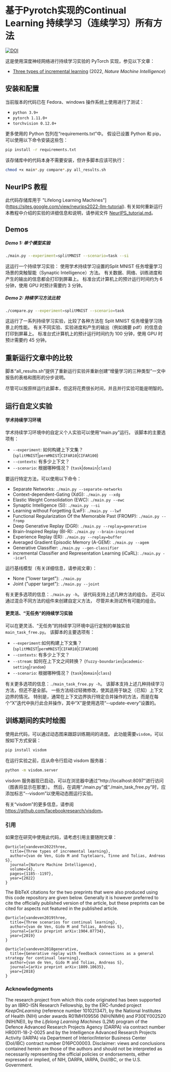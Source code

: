 # 基于Pyrotch实现的Continual Learning 持续学习（连续学习）所有方法
[![DOI](https://zenodo.org/badge/150479999.svg)](https://zenodo.org/badge/latestdoi/150479999)

这是使用深度神经网络进行持续学习实验的 PyTorch 实现，参见以下文章：
* [Three types of incremental learning](https://www.nature.com/articles/s42256-022-00568-3) (2022, *Nature Machine Intelligence*)


## 安装和配置
当前版本的代码已在 Fedora、windows 操作系统上使用进行了测试：
* `python 3.9+`
* `pytorch 1.11.0+`
* `torchvision 0.12.0+`

更多使用的 Python 包列在“requirements.txt”中。
假设已设置 Python 和 pip，可以使用以下命令安装这些包：
```bash
pip install -r requirements.txt
```

该存储库中的代码本身不需要安装，但许多脚本应该可执行：
```bash
chmod +x main*.py compare*.py all_results.sh
```


## NeurIPS 教程

此代码存储库用于 "Lifelong Learning Machines"](https://sites.google.com/view/neurips2022-llm-tutorial).
有关如何重新运行本教程中介绍的实验的详细信息和说明，请参阅文件 [NeurIPS_tutorial.md](NeurIPS_tutorial.md)。

## Demos
##### Demo 1: 单个模型实验
```bash
./main.py --experiment=splitMNIST --scenario=task --si
```
这运行一个持续学习实验：
使用学术持续学习设置的Split MNIST 任务增量学习场景的突触智能（Synaptic Intelligence）方法。 有关数据、网络、训练进度和产生的输出的信息都会打印到屏幕上。
标准台式计算机上的预计运行时间约为 6 分钟，使用 GPU 时预计需要约 3 分钟。

##### Demo 2: 持续学习方法比较
```bash
./compare.py --experiment=splitMNIST --scenario=task
```
这运行了一系列持续学习实验，比较了各种方法在 Split MNIST 任务增量学习场景上的性能。
有关不同实验、实验进度和产生的输出（例如摘要 pdf）的信息会打印到屏幕上。
标准台式计算机上的预计运行时间约为 100 分钟，使用 GPU 时预计需要约 45 分钟。


## 重新运行文章中的比较
脚本“all_results.sh”提供了重新运行实验并重新创建“增量学习的三种类型”一文中报告的表格和图形的分步说明。

尽管可以按原样运行此脚本，但这将花费很长时间，并且并行实验可能是明智的。


## 运行自定义实验
#### 学术持续学习环境
学术持续学习环境中的自定义个人实验可以使用“main.py”运行。
该脚本的主要选项有：
- `--experiment`: 如何构建上下文集？ (`splitMNIST`|`permMNIST`|`CIFAR10`|`CIFAR100`)
- `--contexts`: 有多少上下文？
- `--scenario`: 根据哪种情况？ (`task`|`domain`|`class`)

要运行特定方法，可以使用以下命令：
- Separate Networks: `./main.py --separate-networks`
- Context-dependent-Gating (XdG): `./main.py --xdg`
- Elastic Weight Consolidation (EWC): `./main.py --ewc`
- Synaptic Intelligence (SI): `./main.py --si`
- Learning without Forgetting (LwF): `./main.py --lwf`
- Functional Regularization Of the Memorable Past (FROMP): `./main.py --fromp`
- Deep Generative Replay (DGR): `./main.py --replay=generative`
- Brain-Inspired Replay (BI-R): `./main.py --brain-inspired`
- Experience Replay (ER): `./main.py --replay=buffer`
- Averaged Gradient Episodic Memory (A-GEM): `./main.py --agem`
- Generative Classifier: `./main.py --gen-classifier`
- incremental Classifier and Representation Learning (iCaRL): `./main.py --icarl`

运行基线模型（有关详细信息，请参阅文章）：
- None ("lower target"): `./main.py`
- Joint ("upper target"): `./main.py --joint`

有关更多选项的信息：`./main.py -h`。
该代码支持上述几种方法的组合。
还可以通过混合不同方法的组件来创建自定义方法，
尽管并未测试所有可能的组合。

#### 更灵活、“无任务”的持续学习实验
可以在更灵活、“无任务”的持续学习环境中运行定制的单独实验
`main_task_free.py`。 该脚本的主要选项有：
- `--experiment`:如何构建上下文集？ (`splitMNIST`|`permMNIST`|`CIFAR10`|`CIFAR100`)
- `--contexts`: 有多少上下文？
- `--stream`: 如何在上下文之间转换？ (`fuzzy-boundaries`|`academic-setting`|`random`)
- `--scenario`: 根据哪种情况？ (`task`|`domain`|`class`)

有关更多选项的信息：`./main_task_free.py -h`。 该脚本支持上述几种持续学习方法，但还不是全部。 一些方法经过轻微修改，使其适用于缺乏（已知）上下文边界的情况。
特别是，通常在上下文边界执行特定合并操作的方法，而是在每个“X”迭代中执行此合并操作，其中“X”是使用选项“--update-every”设置的。

## 训练期间的实时绘图
使用此代码，可以通过动态图来跟踪训练期间的进度。 此功能需要`visdom`，可以按如下方式安装：
```bash
pip install visdom
```
在运行实验之前，应从命令行启动 visdom 服务器：
```bash
python -m visdom.server
```
visdom 服务器现已启动，可以在浏览器中通过“http://localhost:8097”进行访问（图表将显示在那里）。 然后，在调用“./main.py”或“./main_task_free.py”时，应添加标志“--visdom”以使用动态图运行实验。

有关“visdom”的更多信息，请参阅<https://github.com/facebookresearch/visdom>。


### 引用
如果您在研究中使用此代码，请考虑引用主要随附文章：
```
@article{vandeven2022three,
  title={Three types of incremental learning},
  author={van de Ven, Gido M and Tuytelaars, Tinne and Tolias, Andreas S},
  journal={Nature Machine Intelligence},
  volume={4},
  pages={1185--1197},
  year={2022}
}
```

The BibTeX citations for the two preprints that were also produced using this code repository are given below.
Generally it is however preferred to cite the officially published version of the article,
but these preprints can be cited for aspects not featured in the published article.
```
@article{vandeven2019three,
  title={Three scenarios for continual learning},
  author={van de Ven, Gido M and Tolias, Andreas S},
  journal={arXiv preprint arXiv:1904.07734},
  year={2019}
}

@article{vandeven2018generative,
  title={Generative replay with feedback connections as a general strategy for continual learning},
  author={van de Ven, Gido M and Tolias, Andreas S},
  journal={arXiv preprint arXiv:1809.10635},
  year={2018}
}
```


### Acknowledgments
The research project from which this code originated has been supported by an IBRO-ISN Research Fellowship,
by the ERC-funded project *KeepOnLearning* (reference number 101021347),
by the National Institutes of Health (NIH) under awards R01MH109556 (NIH/NIMH) and P30EY002520 (NIH/NEI),
by the *Lifelong Learning Machines* (L2M) program of the Defence Advanced Research Projects Agency (DARPA)
via contract number HR0011-18-2-0025 and by the Intelligence Advanced Research Projects Activity (IARPA)
via Department of Interior/Interior Business Center (DoI/IBC) contract number D16PC00003.
Disclaimer: views and conclusions contained herein are those of the authors and should not be interpreted
as necessarily representing the official policies or endorsements, either expressed or implied,
of NIH, DARPA, IARPA, DoI/IBC, or the U.S. Government.
